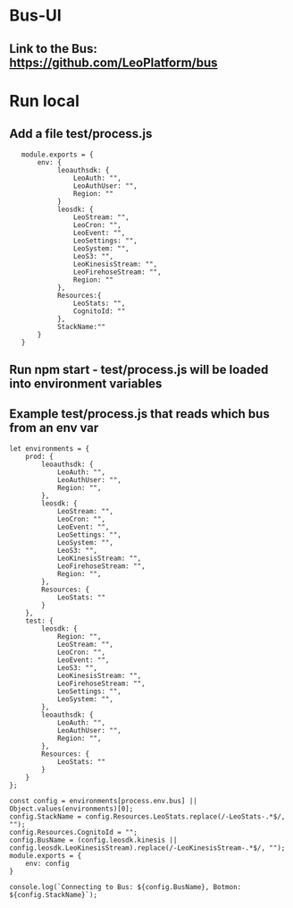 # Bus-UI

## Link to the Bus: https://github.com/LeoPlatform/bus

# Run local

## Add a file test/process.js
```
   module.exports = {
	   env: {
			leoauthsdk: {
				LeoAuth: "",
				LeoAuthUser: "",
				Region: ""
			}
			leosdk: {
				LeoStream: "",
				LeoCron: "",
				LeoEvent: "",
				LeoSettings: "",
				LeoSystem: "",
				LeoS3: "",
				LeoKinesisStream: "",
				LeoFirehoseStream: "",
				Region: ""
			},
			Resources:{
				LeoStats: "",
				CognitoId: ""
			},
			StackName:""
	   }
   }
```

## Run npm start - test/process.js will be loaded into environment variables



## Example test/process.js that reads which bus from an env var
```
let environments = {
	prod: {
		leoauthsdk: {
			LeoAuth: "",
			LeoAuthUser: "",
			Region: "",
		},
		leosdk: {
			LeoStream: "",
			LeoCron: "",
			LeoEvent: "",
			LeoSettings: "",
			LeoSystem: "",
			LeoS3: "",
			LeoKinesisStream: "",
			LeoFirehoseStream: "",
			Region: "",
		},
		Resources: {
			LeoStats: ""
		}
	},
	test: {
		leosdk: {
			Region: "",
			LeoStream: "",
			LeoCron: "",
			LeoEvent: "",
			LeoS3: "",
			LeoKinesisStream: "",
			LeoFirehoseStream: "",
			LeoSettings: "",
			LeoSystem: "",
		},
		leoauthsdk: {
			LeoAuth: "",
			LeoAuthUser: "",
			Region: "",
		},
		Resources: {
			LeoStats: ""
		}
	}
};

const config = environments[process.env.bus] || Object.values(environments)[0];
config.StackName = config.Resources.LeoStats.replace(/-LeoStats-.*$/, "");
config.Resources.CognitoId = "";
config.BusName = (config.leosdk.kinesis || config.leosdk.LeoKinesisStream).replace(/-LeoKinesisStream-.*$/, "");
module.exports = {
	env: config
}

console.log(`Connecting to Bus: ${config.BusName}, Botmon: ${config.StackName}`);

```
